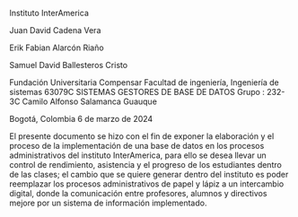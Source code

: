 Instituto InterAmerica

Juan David Cadena Vera

Erik Fabian Alarcón Riaño

Samuel David Ballesteros Cristo

Fundación Universitaria Compensar
Facultad de ingeniería, Ingeniería de sistemas
63079C SISTEMAS GESTORES DE BASE DE DATOS
Grupo : 232-3C 
Camilo Alfonso Salamanca Guauque

Bogotá, Colombia
6 de marzo de 2024

El presente documento se hizo con el fin de exponer la elaboración y el proceso de la implementación de una base de datos en los procesos administrativos del instituto InterAmerica, para ello se desea llevar un control de rendimiento, asistencia y el progreso de los estudiantes dentro de las clases; el cambio que se quiere generar dentro del instituto es poder reemplazar los procesos administrativos de papel y lápiz a un intercambio digital, donde la comunicación entre profesores, alumnos y directivos mejore por un sistema de información implementado.




